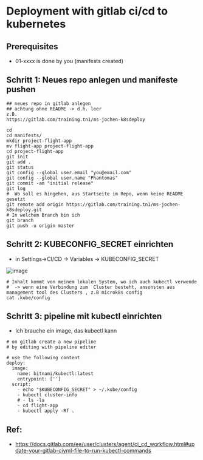 # Deployment with gitlab ci/cd to kubernetes 

## Prerequisites 

  * 01-xxxx is done by you (manifests created) 


## Schritt 1: Neues repo anlegen und manifeste pushen 

```
## neues repo in gitlab anlegen
## achtung ohne README -> d.h. leer
z.B.
https://gitlab.com/training.tn1/ms-jochen-k8sdeploy
```

```
cd
cd manifests/
mkdir project-flight-app
mv flight-app project-flight-app
cd project-flight-app
git init
git add .
git status
git config --global user.email "you@email.com"
git config --global user.name "Phantomas"
git commit -am "initial release"
git log
#  Wo soll es hingehen, aus Startseite im Repo, wenn keine README gesetzt 
git remote add origin https://gitlab.com/training.tn1/ms-jochen-k8sdeploy.git
# In welchem Branch bin ich
git branch
git push -u origin master
```


## Schritt 2: KUBECONFIG_SECRET einrichten 

  * in Settings->CI/CD -> Variables -> KUBECONFIG_SECRET

![image](https://github.com/jmetzger/training-microservices-docker-kubernetes/assets/1933318/ce299745-c478-409d-8416-0bb8261e8133)

```
# Inhalt kommt von meinem lokalen System, wo ich auch kubectl verwende
#  -> wenn eine Verbindung zum  Cluster besteht, ansonsten aus management tool des Clusters , z.B microk8s config 
cat .kube/config
```


## Schritt 3: pipeline mit kubectl einrichten 

  * Ich brauche ein image, das kubectl kann 


```
# on gitlab create a new pipeline
# by editing with pipeline editor
```

```
# use the following content 
deploy:
  image:
    name: bitnami/kubectl:latest
    entrypoint: ['']
  script:
    - echo "$KUBECONFIG_SECRET" > ~/.kube/config
    - kubectl cluster-info
    # - ls -la
    - cd flight-app
    - kubectl apply -Rf .
```



## Ref: 

  * https://docs.gitlab.com/ee/user/clusters/agent/ci_cd_workflow.html#update-your-gitlab-ciyml-file-to-run-kubectl-commands
  
  
